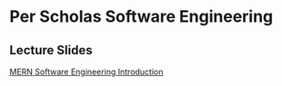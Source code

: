 # Per Scholas Software Engineering

## Lecture Slides
[MERN Software Engineering Introduction](https://www.canva.com/design/DAFyLw1cTHs/hvcxc5rpTvAQIvEkL7nrIg/edit)
